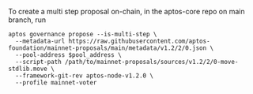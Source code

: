 To create a multi step proposal on-chain, in the aptos-core repo on main branch, run
```
aptos governance propose --is-multi-step \
  --metadata-url https://raw.githubusercontent.com/aptos-foundation/mainnet-proposals/main/metadata/v1.2/2/0.json \
  --pool-address $pool_address \
  --script-path /path/to/mainnet-proposals/sources/v1.2/2/0-move-stdlib.move \
  --framework-git-rev aptos-node-v1.2.0 \
  --profile mainnet-voter
```
